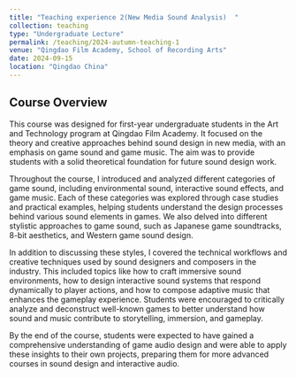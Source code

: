 ```yaml
---
title: "Teaching experience 2(New Media Sound Analysis)  "
collection: teaching
type: "Undergraduate Lecture"
permalink: /teaching/2024-autumn-teaching-1
venue: "Qingdao Film Academy, School of Recording Arts"
date: 2024-09-15
location: "Qingdao China"
---
```


## Course Overview  
This course was designed for first-year undergraduate students in the Art and Technology program at Qingdao Film Academy. It focused on the theory and creative approaches behind sound design in new media, with an emphasis on game sound and game music. The aim was to provide students with a solid theoretical foundation for future sound design work.

Throughout the course, I introduced and analyzed different categories of game sound, including environmental sound, interactive sound effects, and game music. Each of these categories was explored through case studies and practical examples, helping students understand the design processes behind various sound elements in games. We also delved into different stylistic approaches to game sound, such as Japanese game soundtracks, 8-bit aesthetics, and Western game sound design.

In addition to discussing these styles, I covered the technical workflows and creative techniques used by sound designers and composers in the industry. This included topics like how to craft immersive sound environments, how to design interactive sound systems that respond dynamically to player actions, and how to compose adaptive music that enhances the gameplay experience. Students were encouraged to critically analyze and deconstruct well-known games to better understand how sound and music contribute to storytelling, immersion, and gameplay.

By the end of the course, students were expected to have gained a comprehensive understanding of game audio design and were able to apply these insights to their own projects, preparing them for more advanced courses in sound design and interactive audio.
